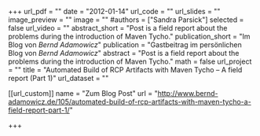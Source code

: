 +++
url_pdf = ""
date = "2012-01-14"
url_code = ""
url_slides = ""
image_preview = ""
image = ""
#authors = ["Sandra Parsick"]
selected = false
url_video = ""
abstract_short = "Post is a field report about the problems during the introduction of Maven Tycho."
publication_short = "Im Blog von *Bernd Adamowicz*"
publication = "Gastbeitrag im persönlichen Blog von *Bernd Adamowicz*"
abstract = "Post is a field report about the problems during the introduction of Maven Tycho."
math = false
url_project = ""
title = "Automated Build of RCP Artifacts with Maven Tycho – A field report (Part 1)"
url_dataset = ""

[[url_custom]]
name = "Zum Blog Post"
url = "http://www.bernd-adamowicz.de/105/automated-build-of-rcp-artifacts-with-maven-tycho-a-field-report-part-1/"

+++
